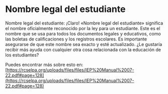 # Nombre legal del estudiante
Nombre legal del estudiante: ¡Claro! «Nombre legal del estudiante» significa el nombre oficialmente reconocido por la ley para un estudiante. Este es el nombre que se usa para todos los documentos legales y educativos, como las boletas de calificaciones y los registros escolares. Es importante asegurarse de que este nombre sea exacto y esté actualizado. ¿Le gustaría recibir más ayuda con cualquier otra cosa relacionada con la educación de los estudiantes?

Puedes encontrar más sobre esto en: [https://rcselpa.org/uploads/files/files/IEP%20Manual%2007-22.pdf#page=128](https://rcselpa.org/uploads/files/files/IEP%20Manual%2007-22.pdf#page=128)
